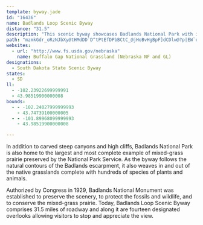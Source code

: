 ```yaml
---
template: byway.jade
id: "16436"
name: Badlands Loop Scenic Byway
distance: "31.5"
description: "This scenic byway showcases Badlands National Park with its pinnacles and eroded canyons.  Visitors will experience  vistas of the Badlands and vast expanses of open prairie. "
path: "mzmkGdr_oRzNJbXy@tHMdDD`D^tPtEfDPbBCtC_@jHoBvHgBpF]dCDlw@?p|EW`oAJly@Gpq@DjMKhc@Jnl@KxHc@lAoAdAgB^eApBqId@mAdAaBv@s@|F{Dr@}@rBmDt@aA~@y@vD_C|B}Bd@GlB^P?f@YXqADgA?y@Os@OWo@[mBGw@WQWMi@F}@t@_@dCk@zAi@f@]f@k@xCsEhAm@~Cg@p@Y`A}@pAoBt@yB|@mDnAmCx@w@rAk@z@o@jEaFxAUx@B|FfBz@JbAe@R_@h@{D`@yARS~CkAjCwAZGlBXxCFfBaAbFaHxGuIlAaDt@_B`BkAdDoEpA}@zBa@|Aq@n@eALmC@aFRsE~@yEr@iBz@}@jHuCr@_A^_ANeCN}_@EuEO{EHsA~@kCTeA?mAKm@S_@_@WcAHyExBiA@]Gc@Qe@k@i@yAc@oCa@qAy@aB]kA?{Af@kBVe@fAy@rHkD~QoC`Bm@d@i@dA{A`@kA|FeVx@_DhA{CnTsd@rAsA~@i@|AShBDbw@rDrAE~@Sr@c@z@u@fEaJxFaN`AmAdAy@nDmBr@e@b@e@d@y@bBoH~@eBfAsA|CyBdEsAbBQdHKnA_@r@g@t@aAd@mAVqAJ}ABaCSiI?mCRaEtEyq@b@uIRyA~Bc]r@oGZsAb@eAzGoKxD_FpHmHbAmAzBgD`B_DnYom@pCaHn@kBr@uC`JoZn@gDR}A@aBBiNEgBNcDZiBvBeItPot@rDiOjGqXxAiKj@gGXmETqEH{DBmM]kLe@}Ge@iEgA{HkAgG{Io\\cA_FsFySOyACeClCaQnA{Gh@oDHyACeAYwBq@uCgBgGeBsEiByCcAmA}DyB}DMeOL}As@YSk@cAs@sBUmDtEa]`@eBVm@X_@v@k@rAY`Ly@`@GlAu@tM_P^w@x@oCbAyKN_A@kBGm@So@c@u@y@_@iAUcBy@aAeAo@uA]yBKiC?iCd@yDx@eDr@uAhCsDlWcWhBsBh@cATu@RwAH_BIaB_@eB_@{@qBeDq@_Bc@iBIcCb@oEh@kDhCkPr@sCxDaLr@}AnBoC`FqFnT_Sx@}@xCsE`C}Fp@kCh@eC|CcSn@sBvBcElCkClGgEbCgDt@gBxAeCn@y@bB_AxBYv@Cz@JpKHtEXhCbAnAdA|@vBJl@E~Ao@xBSlABt@Jp@l@pAnBlArA~B`AfA~HdBdCTbDa@rAa@nAw@l@s@b@_ArCuLhAsDrCgG~@mAn@k@xC{Al@e@h@m@r@oAdGyUf@mAz@_Bp@_AtAgAlAw@xE_Cl@a@v@kA`@{@dAqEd@yCFmA?sAy@mGCgABiAdAiJ?kAYgDo@yEsEqPm@_Bu@mAwAyAeAm@gFsB[_@]s@Q_A@yAbD{VXiDHkKHyAd@uBhB_EjFgHh@_APm@Hs@?yEXyB~@_FHaACgAeAsFEeAJsCfA{F`@eAlAmAxAy@lDs@n@e@bAwBX}At@kCNmB?}@o@wFo@mJ?_A@cAb@uDtA{H|@yB\\a@^e@nA_AzOsD^S\\Sn@cARm@J_AE_AWkAuDqK}DyLoB}Gy@kDI{@G}Br@aGNuBLeEXmBdAyBReA@eA[eDMiEUmBcA_DYYy@M{@Z_ArAmC`FmCpDs@j@uCfAm@^cEzDeBvAm@XiD?eOf@s@Ps@^oDlCo@Pg@@uAMcBs@s@q@c@s@Wy@YqCDuCNmATiAnKwUTaANgBE_AUcBa@aAkAsAwI{CwB_@uAI{MUqCWeAUaBe@yBcAuCoBsBmBsAeB}BaEkA_Dy@mC}@eE[_C}@oLe@{DsA_HcBsFsA{CyAqCiAaBiB{BgEsDyR{KyDsCsCeCwEaFsCqD{JeOe@k@sByA}Bm@mERiXzK{JrDaE~@sEn@mHVoIa@yEy@oBi@seAm_@gFeAyCQ{p@EmF\\cLxAiFVcFIsT{Bsw@K"
websites: 
  - url: "http://www.fs.usda.gov/nebraska"
    name: Buffalo Gap National Grassland (Nebraska NF and GL)
designations: 
  - South Dakota State Scenic Byway
states: 
  - SD
ll: 
  - -102.23922699999991
  - 43.98519900000008
bounds: 
  - - -102.24027999999993
    - 43.74739100000005
  - - -101.89968099999993
    - 43.98519900000008

---
```


In addition to carved steep canyons and high cliffs, Badlands
National Park is also home to the largest and most complete example
of mixed-grass prairie preserved by the National Park Service. As
the byway follows the natural contours of the Badlands escarpment,
it also weaves in and out of the native grasslands complete with
hundreds of species of plants and animals.  

Authorized by Congress in 1929, Badlands National Monument was
established to preserve the scenery, to protect the fossils and
wildlife, and to conserve the mixed-grass prairie. Today, Badlands
Loop Scenic Byway comprises 31.5 miles of roadway and along it are
fourteen designated overlooks allowing visitors to stop and
appreciate the view.  
